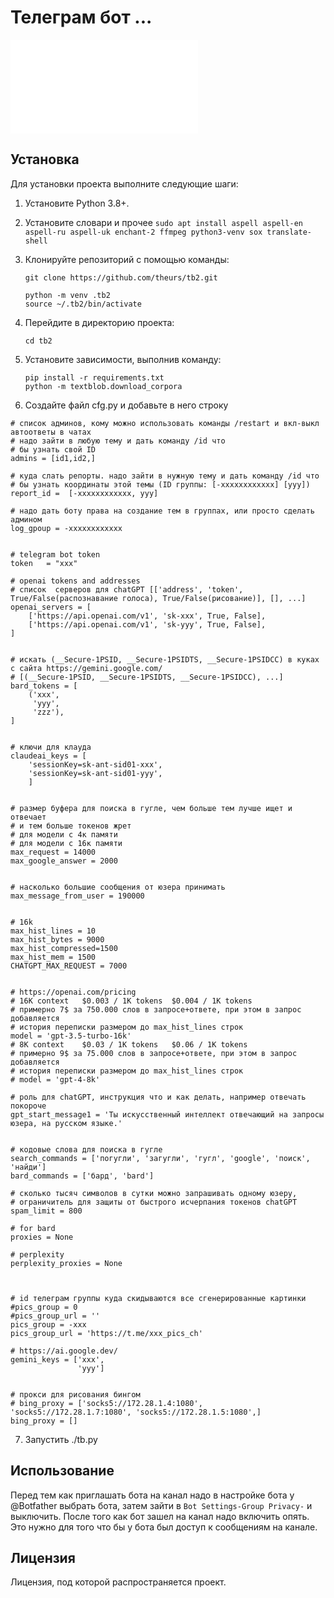 # Телеграм бот ...


![Доступные команды](commands.txt)


## Установка

Для установки проекта выполните следующие шаги:

1. Установите Python 3.8+.

2. Установите словари и прочее `sudo apt install aspell aspell-en aspell-ru aspell-uk enchant-2 ffmpeg python3-venv sox translate-shell`

3. Клонируйте репозиторий с помощью команды:

   ```
   git clone https://github.com/theurs/tb2.git

   python -m venv .tb2
   source ~/.tb2/bin/activate

   ```

4. Перейдите в директорию проекта:

   ```
   cd tb2
   ```

5. Установите зависимости, выполнив команду:

   ```
   pip install -r requirements.txt
   python -m textblob.download_corpora
   ```

6. Создайте файл cfg.py и добавьте в него строку
```
# список админов, кому можно использовать команды /restart и вкл-выкл автоответы в чатах
# надо зайти в любую тему и дать команду /id что
# бы узнать свой ID
admins = [id1,id2,]

# куда слать репорты. надо зайти в нужную тему и дать команду /id что
# бы узнать координаты этой темы (ID группы: [-xxxxxxxxxxxx] [yyy])
report_id =  [-xxxxxxxxxxxx, yyy]

# надо дать боту права на создание тем в группах, или просто сделать админом
log_gpoup = -xxxxxxxxxxxx


# telegram bot token
token   = "xxx"

# openai tokens and addresses
# список  серверов для chatGPT [['address', 'token', True/False(распознавание голоса), True/False(рисование)], [], ...]
openai_servers = [
    ['https://api.openai.com/v1', 'sk-xxx', True, False],
    ['https://api.openai.com/v1', 'sk-yyy', True, False],
]


# искать (__Secure-1PSID, __Secure-1PSIDTS, __Secure-1PSIDCC) в куках с сайта https://gemini.google.com/
# [(__Secure-1PSID, __Secure-1PSIDTS, __Secure-1PSIDCC), ...]
bard_tokens = [
    ('xxx',
     'yyy',
     'zzz'),
]


# ключи для клауда
claudeai_keys = [
    'sessionKey=sk-ant-sid01-xxx',
    'sessionKey=sk-ant-sid01-yyy',
    ]


# размер буфера для поиска в гугле, чем больше тем лучше ищет и отвечает
# и тем больше токенов жрет
# для модели с 4к памяти
# для модели с 16к памяти
max_request = 14000
max_google_answer = 2000


# насколько большие сообщения от юзера принимать
max_message_from_user = 190000


# 16k
max_hist_lines = 10
max_hist_bytes = 9000
max_hist_compressed=1500
max_hist_mem = 1500
CHATGPT_MAX_REQUEST = 7000


# https://openai.com/pricing
# 16K context   $0.003 / 1K tokens  $0.004 / 1K tokens
# примерно 7$ за 750.000 слов в запросе+ответе, при этом в запрос добавляется
# история переписки размером до max_hist_lines строк
model = 'gpt-3.5-turbo-16k'
# 8K context    $0.03 / 1K tokens   $0.06 / 1K tokens
# примерно 9$ за 75.000 слов в запросе+ответе, при этом в запрос добавляется
# история переписки размером до max_hist_lines строк
# model = 'gpt-4-8k'

# роль для chatGPT, инструкция что и как делать, например отвечать покороче
gpt_start_message1 = 'Ты искусственный интеллект отвечающий на запросы юзера, на русском языке.'


# кодовые слова для поиска в гугле
search_commands = ['погугли', 'загугли', 'гугл', 'google', 'поиск', 'найди']
bard_commands = ['бард', 'bard']

# сколько тысяч символов в сутки можно запрашивать одному юзеру,
# ограничитель для защиты от быстрого исчерпания токенов chatGPT
spam_limit = 800

# for bard
proxies = None

# perplexity
perplexity_proxies = None



# id телеграм группы куда скидываются все сгенерированные картинки
#pics_group = 0
#pics_group_url = ''
pics_group = -xxx
pics_group_url = 'https://t.me/xxx_pics_ch'

# https://ai.google.dev/
gemini_keys = ['xxx',
               'yyy']


# прокси для рисования бингом
# bing_proxy = ['socks5://172.28.1.4:1080', 'socks5://172.28.1.7:1080', 'socks5://172.28.1.5:1080',]
bing_proxy = []
```

7. Запустить ./tb.py



## Использование

Перед тем как приглашать бота на канал надо в настройке бота у @Botfather выбрать бота, затем зайти в `Bot Settings-Group Privacy-` и выключить. После того как бот зашел на канал надо включить опять. Это нужно для того что бы у бота был доступ к сообщениям на канале.

## Лицензия

Лицензия, под которой распространяется проект.
